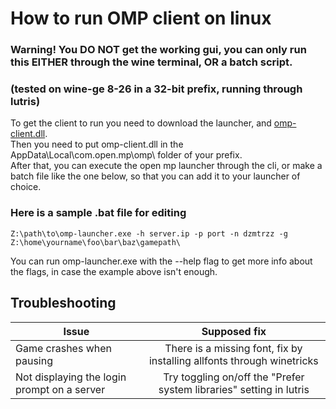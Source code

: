 # How to run OMP client on linux

### Warning! You DO NOT get the working gui, you can only run this EITHER through the wine terminal, OR a batch script. 
### (tested on wine-ge 8-26 in a 32-bit prefix, running through lutris)


To get the client to run you need to download the launcher, and [omp-client.dll](https://assets.open.mp/omp-client.dll). \
Then you need to put omp-client.dll in the AppData\Local\com.open.mp\omp\ folder of your prefix.\
After that, you can execute the open mp launcher through the cli, or make a batch file like the one below, so that you can add it to your launcher of choice.

### Here is a sample .bat file for editing
```
Z:\path\to\omp-launcher.exe -h server.ip -p port -n dzmtrzz -g Z:\home\yourname\foo\bar\baz\gamepath\
```

You can run omp-launcher.exe with the --help flag to get more info about the flags, in case the example above isn't enough.


## Troubleshooting

| Issue                                       | Supposed fix                                                           |
| ------------------------------------------- |:----------------------------------------------------------------------:|
| Game crashes when pausing                   | There is a missing font, fix by installing allfonts through winetricks |
| Not displaying the login prompt on a server | Try toggling on/off the "Prefer system libraries" setting in lutris    |


